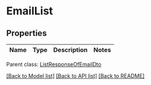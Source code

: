 # EmailList

## Properties
Name | Type | Description | Notes
------------ | ------------- | ------------- | -------------

 Parent class: [ListResponseOfEmailDto](ListResponseOfEmailDto.md)

[[Back to Model list]](README.md#documentation-for-models) [[Back to API list]](README.md#documentation-for-api-endpoints) [[Back to README]](README.md)
